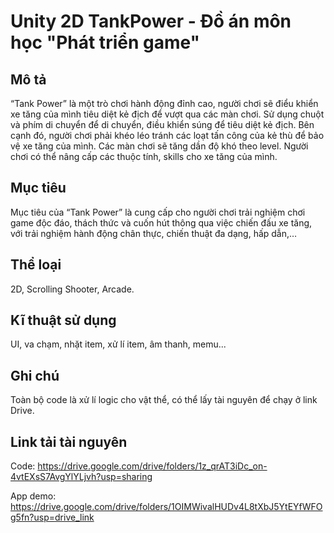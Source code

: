 ﻿# Unity 2D TankPower - Đồ án môn học "Phát triển game"


## Mô tả
“Tank Power” là một trò chơi hành động đỉnh cao, người chơi sẽ điểu khiển xe 
tăng của mình tiêu diệt kẻ địch để vượt qua các màn chơi. Sử dụng chuột và phím di 
chuyển để di chuyển, điều khiển súng để tiêu diệt kẻ địch. Bên cạnh đó, người chơi 
phải khéo léo tránh các loạt tấn công của kẻ thù để bảo vệ xe tăng của mình. Các màn 
chơi sẽ tăng dần độ khó theo level. Người chơi có thể nâng cấp các thuộc tính, skills 
cho xe tăng của mình.

## Mục tiêu
Mục tiêu của “Tank Power” là cung cấp cho người chơi trải nghiệm chơi game 
độc đáo, thách thức và cuốn hút thông qua việc chiến đấu xe tăng, với trải nghiệm 
hành động chân thực, chiến thuật đa dạng, hấp dẫn,… 

## Thể loại
2D, Scrolling Shooter, Arcade.

## Kĩ thuật sử dụng
UI, va chạm, nhặt item, xử lí item, âm thanh, memu...

## Ghi chú
Toàn bộ code là xử lí logic cho vật thể, có thể lấy tài nguyên để chạy ở link Drive.

## Link tải tài nguyên
Code: https://drive.google.com/drive/folders/1z_qrAT3iDc_on-4vtEXsS7AvgYlYLjvh?usp=sharing

App demo: https://drive.google.com/drive/folders/1OIMWivalHUDv4L8tXbJ5YtEYfWFOg5fn?usp=drive_link
